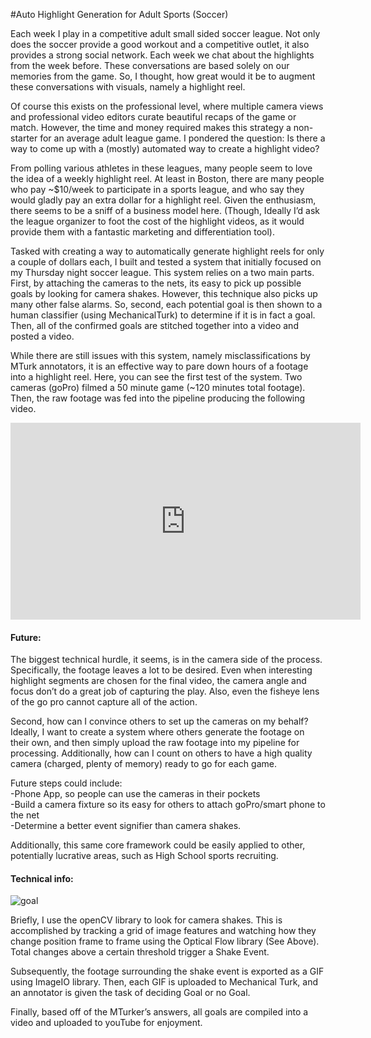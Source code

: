 #Auto Highlight Generation for Adult Sports (Soccer)

Each week I play in a competitive adult small sided soccer league. Not only does the soccer provide a good workout and a competitive outlet, it also provides a strong social network. Each week we chat about the highlights from the week before. These conversations are based solely on our memories from the game. So, I thought, how great would it be to augment these conversations with visuals, namely a highlight reel.

Of course this exists on the professional level, where multiple camera views and professional video editors curate beautiful recaps of the game or match. However, the time and money required makes this strategy a non-starter for an average adult league game. I pondered the question: Is there a way to come up with a (mostly) automated way to create a highlight video?

From polling various athletes in these leagues, many people seem to love the idea of a weekly highlight reel. At least in Boston, there are many people who pay ~$10/week to participate in a sports league, and who say they would gladly pay an extra dollar for a highlight reel. Given the enthusiasm, there seems to be a sniff of a business model here. (Though, Ideally I’d ask the league organizer to foot the cost of the highlight videos, as it would provide them with a fantastic marketing and differentiation tool).

Tasked with creating a way to automatically generate highlight reels for only a couple of dollars each, I built and tested a system that initially focused on my Thursday night soccer league. This system relies on a two main parts. First, by attaching the cameras to the nets, its easy to pick up possible goals by looking for camera shakes. However, this technique also picks up many other false alarms. So, second, each potential goal is then shown to a human classifier (using MechanicalTurk) to determine if it is in fact a goal. Then, all of the confirmed goals are stitched together into a video and posted a video.

While there are still issues with this system, namely misclassifications by MTurk annotators, it is an effective way to pare down hours of a footage into a highlight reel. Here, you can see the first test of the system. Two cameras (goPro) filmed a 50 minute game (~120 minutes total footage). Then, the raw footage was fed into the pipeline producing the following video.

<iframe width="560" height="315" src="https://www.youtube.com/embed/hY-mI8VTfuw?rel=0" frameborder="0" allow="autoplay; encrypted-media" allowfullscreen></iframe>

#### Future:

The biggest technical hurdle, it seems, is in the camera side of the process. Specifically, the footage leaves a lot to be desired. Even when interesting highlight segments are chosen for the final video, the camera angle and focus don’t do a great job of capturing the play. Also, even the fisheye lens of the go pro cannot capture all of the action.

Second, how can I convince others to set up the cameras on my behalf? Ideally, I want to create a system where others generate the footage on their own, and then simply upload the raw footage into my pipeline for processing. Additionally, how can I count on others to have a high quality camera (charged, plenty of memory) ready to go for each game.

Future steps could include:<br>
-Phone App, so people can use the cameras in their pockets <br>
-Build a camera fixture so its easy for others to attach goPro/smart phone to the net <br>
-Determine a better event signifier than camera shakes. <br>

Additionally, this same core framework could be easily applied to other, potentially lucrative areas, such as High School sports recruiting.

#### Technical info:

![goal](../assets/images/project-images/highlights/goal.gif)

Briefly, I use the openCV library to look for camera shakes. This is accomplished by tracking a grid of image features and watching how they change position frame to frame using the Optical Flow library (See Above). Total changes above a certain threshold trigger a Shake Event.

Subsequently, the footage surrounding the shake event is exported as a GIF using ImageIO library. Then, each GIF is uploaded to Mechanical Turk, and an annotator is given the task of deciding Goal or no Goal.

Finally, based off of the MTurker’s answers, all goals are compiled into a video and uploaded to youTube for enjoyment.
